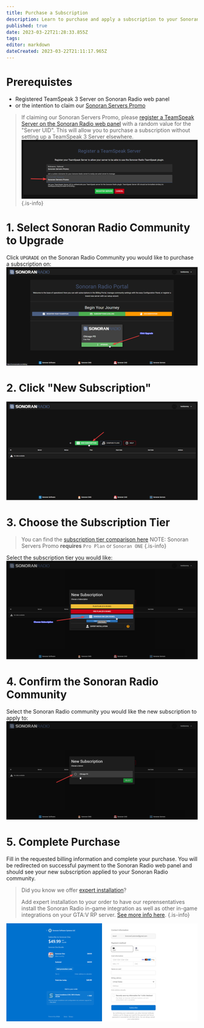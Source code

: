 ```yaml
---
title: Purchase a Subscription
description: Learn to purchase and apply a subscription to your Sonoran Radio Community
published: true
date: 2023-03-22T21:28:33.855Z
tags: 
editor: markdown
dateCreated: 2023-03-22T21:11:17.965Z
---
```


# Prerequistes
- Registered TeamSpeak 3 Server on Sonoran Radio web panel 
- or the intention to claim our [Sonoran Servers Promo](/pricing/free-teamspeak-promo)

> If claiming our Sonoran Servers Promo, please [register a TeamSpeak Server on the Sonoran Radio web panel](https://info.sonoranradio.com/en/tutorials/registering-your-community) with a random value for the "Server UID". This will allow you to purchase a subscription without setting up a TeamSpeak 3 Server elsewhere.
![Random Server UID Exmaple](/tutorials/how-to-purchase/randomuid.png)
{.is-info}

# 1. Select Sonoran Radio Community to Upgrade
Click `UPGRADE` on the Sonoran Radio Community you would like to purchase a subscription on:
![Click Upgrade Example](/tutorials/how-to-purchase/1-clickupgrade.png)

# 2. Click "New Subscription"
![Click New Subscription Example](/tutorials/how-to-purchase/2-newsub.png)

# 3. Choose the Subscription Tier
> You can find the [subscription tier comparison here](https://sonoranradio.com/pricing)
> NOTE: Sonoran Servers Promo **requires** `Pro Plan` or `Sonoran ONE`
{.is-info}

Select the subscription tier you would like:
![Choose Subscription Tier Example](/tutorials/how-to-purchase/3-choosesublevel.png)

# 4. Confirm the Sonoran Radio Community
Select the Sonoran Radio community you would like the new subscription to apply to:
![Confirm Community Selection Example](/tutorials/how-to-purchase/4-choosecommunity.png)

# 5. Complete Purchase
Fill in the requested billing information and complete your purchase. You will be redirected on successful payment to the Sonoran Radio web panel and should see your new subscription applied to your Sonoran Radio community.
> Did you know we offer [expert installation](/pricing/discounts-and-offers#what-is-expert-installation)? 
>
> Add expert installation to your order to have our reprensentatives install the Sonoran Radio in-game integration as well as other in-game integrations on your GTA:V RP server. [See more info here](/pricing/discounts-and-offers#what-is-expert-installation).
{.is-info}

![Checkout Page Example](/tutorials/how-to-purchase/5-paymentinfo.png)